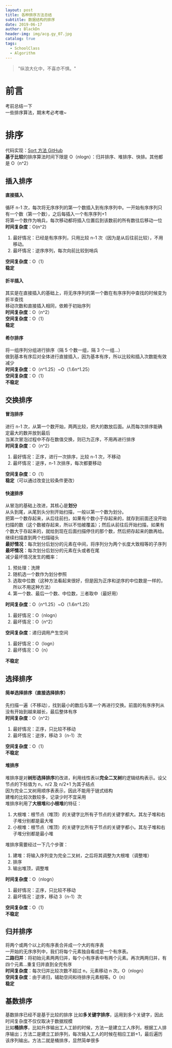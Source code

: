 ```yaml
---
layout: post
title: 各种排序方法总结
subtitle: 数据结构的排序
date: 2019-06-17
author: BlackDn
header-img: img/acg.gy_07.jpg
catalog: true
tags:
  - SchoolClass
  - Algorithm
---
```


> "纵浪大化中，不喜亦不惧。"

# 前言

考前总结一下  
一些排序算法，期末考必考嗷~

# 排序

代码实现：[Sort 方法 GitHub ](https://github.com/BlackDn/DataStructure/blob/master/Sort)  
**基于比较**的排序算法时间下限是 O（nlogn）：归并排序、堆排序、快排。其他都是 O（n^2）

## 插入排序

#### 直接插入

循环 n-1 次，每次将无序序列的第一个数插入到有序序列中。一开始有序序列只有一个数（第一个数），之后每插入一个有序序列+1  
将第一个数作为哨兵，每次移动都将插入位置后到该数前的所有数往后移动一位  
**时间复杂度**：O(n^2)

1. 最好情况：已经是有序序列，只用比较 n-1 次（因为是从后往前比较），不用移动。
2. 最坏情况：逆序序列，每次向前比较到哨兵

**空间复杂度**：O（1）  
**稳定**

#### 折半插入

其实是在直接插入的基础上，将无序序列的第一个数在有序序列中查找的时候变为折半查找  
移动次数和直接插入相同，依赖于初始序列  
**时间复杂度**：O（n^2）  
**空间复杂度**：O（1）  
**稳定**

#### 希尔排序

将一组序列分组进行排序（隔 5 个数一组，隔 3 个一组...）  
做到基本有序后对全体进行直接插入，因为基本有序，所以比较和插入次数能有效减少  
**时间复杂度**：O（n^1.25）~O（1.6n^1.25）  
**空间复杂度**：O（1）  
**不稳定**

## 交换排序

#### 冒泡排序

进行 n-1 次，从第一个数开始，两两比较，把大的数放后面。从而每次排序能确定最大的数并放到最后  
当某次冒泡过程中不存在数值交换，则已为正序，不用再进行排序  
**时间复杂度**：O（n^2）

1. 最好情况：正序，进行一次排序，比较 n-1 次，不移动
2. 最坏情况：逆序，n-1 次排序，每次都要移动

**空间复杂度**：O（1）  
**稳定**（可以通过改变比较条件更改）

#### 快速排序

从冒泡的基础上改进，其核心是**划分**  
从头到尾，从尾到头分别开始扫描，一般以第一个数为划分。  
把第一个数存起来，从后往前扫，如果有个数小于存起来的，就存到前面还没开始扫描的数（这个数被存起来，所以不怕被覆盖）；然后从前往后开始扫描，如果有个数大于存起来的，就给到现在后面扫描停住的那个数，然后把存起来的数再给。继续扫描直到两个扫描碰头  
**最好情况**：每次划分后划分的元素在中间，将序列分为两个长度大致相等的子序列  
**最坏情况**：每次划分后划分的元素在头或者在尾  
减少最坏情况发生的概率：

1. 预处理：洗牌
2. 随机选一个数作为划分参照
3. 选取中位数（这种方法看起来很好，但是因为正序和逆序的中位数是一样的，所以不用这种方法）
4. 第一个数、最后一个数、中位数，三者取中（最好用）

**时间复杂度**：O（n^1.25）~O（1.6n^1.25）

1. 最好情况：O（nlogn）
2. 最坏情况：O（n^2）

**空间复杂度**：递归调用产生空间

1. 最好情况：O（logn）
2. 最坏情况：O（n）

**不稳定**

## 选择排序

#### 简单选择排序（直接选择排序）

先扫描一遍（不移动），找到最小的数后与第一个再进行交换。前面的有序序列从没有开始到越来越长，最后整体有序  
**时间复杂度**：O（n^2）

1. 最好情况：正序，只比较不移动
2. 最坏情况：逆序，移动 3（n-1）次

**空间复杂度**：O（1）  
**不稳定**

#### 堆排序

堆排序是对**树形选择排序**的改进，利用线性表以**完全二叉树**的逻辑结构表示。设父节点的下标值为 n，n/2 及 n/2+1 为其子结点  
因为完全二叉树用顺序表表示，因此不能用于链式结构  
建堆的比较次数较多，记录少时不宜采用  
堆排序利用了**大根堆**和**小根堆**的特征：

1. 大根堆：根节点（堆顶）的关键字比所有子节点的关键字都大。其左子堆和右子堆分别都是最大堆
2. 小根堆：根节点（堆顶）的关键字比所有子节点的关键字都小。其左子堆和右子堆分别都是最小堆

堆排序需要经过一下几个步骤：

1. 建堆：将输入序列变为完全二叉树，之后将其调整为大根堆（调整堆）
2. 排序
3. 输出堆顶，调整堆

**时间复杂度**：O（nlogn）

1. 最好情况：正序，只比较不移动
2. 最坏情况：逆序，移动 3（n-1）次

**空间复杂度**：O（1）  
**不稳定**

## 归并排序

将两个或两个以上的有序表合并成一个大的有序表  
一开始的无序序列中，我们将每个元素独自看成是一个有序表。  
**二路归并**：将初始元素两两归并，每个小有序表中有两个元素。再次两两归并，有四个元素...重复归并直到全完有序  
**时间复杂度**：每次归并比较次数不超过 n，元素移动 n 次。O（nlogn）  
**空间复杂度**：由于递归，辅助空间和待排序元素相等。O（n）  
**稳定**

## 基数排序

基数排序已经不是基于比较的排序
比如**多关键字排序**，运用到多个关键字，因此时间复杂度不仅仅取决于数据规模  
比如**桶排序**，比如升序输出工人工龄的时候，方法一是建立工人序列，根据工人排序输出；方法二是建立工龄序列，每次输入工人的时候在相应工龄+1，最后遍历该序列输出。方法二就是桶排序，显然简单很多
